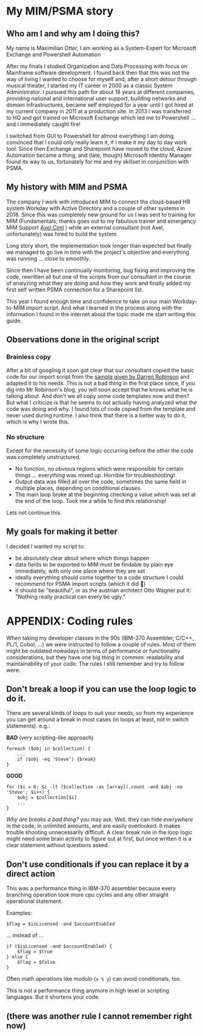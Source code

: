 # My MIM/PSMA story

## Who am I and why am I doing this?

My name is Maximilian Otter, I am working as a System-Expert for Microsoft Exchange and Powershell Automation

After my finals I studied Organization and Data Processing with focus on Mainframe software development. I found back then that this was not the way of living I wanted to choose for myself and, after a short detour through musical theater, I started my IT career in 2000 as a classic System Administrator. I pursued this path for about 18 years at different companies, providing national and international user support, building networks and domain infrastructures, became self employed for a year until I got hired at my current company in 2011 at a production site.
In 2013 I was transferred to HQ and got trained on Microsoft Exchange which led me to Powershell ... and I immediately caught fire!

I switched from GUI to Powershell for almost everything I am doing, convinced that I could only really learn it, if I make it my day to day work tool. Since then Exchange and Sharepoint have moved to the cloud, Azure Automation became a thing, and (late, though) Microsoft Identity Manager found its way to us, fortunately for me and my skillset in conjunction with PSMA.

## My history with MIM and PSMA

The company I work with introduced MIM to connect the cloud-based HR system Workday with Active Directory and a couple of other systems in 2018. Since this was completely new ground for us I was sent to training for MIM (Fundamentals; thanks goes out to my fabulous trainer and emergency MIM Support [Axel Ciml](https://at.linkedin.com/in/axelciml) ) while an external consultant (not Axel, unfortunately) was hired to build the system.

Long story short, the implementation took longer than expected but finally we managed to go live in time with the project's objective and everything was running ... close to smoothly.

Since then I have been continually monitoring, bug fixing and improving the code, rewritten all but one of the scripts from our consultant in the course of analyzing what they are doing and how they work and finally added my first self written PSMA connection for a Sharepoint list.

This year I found enough time and confidence to take on our main Workday-to-MIM import script. And what I learned in the process along with the information I found in the internet about the topic made me start writing this guide.


## Observations done in the original script

### Brainless copy

After a bit of googling it soon got clear that our consultant copied the basic code for our import script from the [sample given by Darren Robinson](https://blog.darrenjrobinson.com/how-to-configure-paged-imports-on-the-granfeldt-fimmim-powershell-management-agent/) and adapted it to his needs. This is not a bad thing in the first place since, if you dig into Mr Robinson's blog, you will soon accept that he knows what he is talking about. And don't we all copy some code templates now and then?
But what I criticize is that he seems to not actually having analyzed what the code was doing and why. I found lots of code copied from the template and never used during runtime. I also think that there is a better way to do it, which is why I wrote this.

### No structure

Except for the necessity of some logic occurring before the other the code was completely unstructured.
* No function, no obvious regions which were responsible for certain things ... everything was mixed up. Horrible for troubleshooting!
* Output data was filled all over the code, sometimes the same field in multiple places, depending on conditional clauses.
* The main loop broke at the beginning checking a value which was set at the end of the loop. Took me a while to find _this_ relationship!

Lets not continue this.


## My goals for making it better

I decided I wanted my script to:
* be absolutely clear about where which things happen
* data fields to be exported to MIM must be findable by plain eye immediately, with only one place where they are set
* ideally everything should come together to a code structure I could recommend for PSMA import scripts (which it did 🙂)
* it should be "beautiful", or as the austrian architect Otto Wagner put it: "Nothing really practical can every be ugly."


# APPENDIX: Coding rules

When taking my developer classes in the 90s (IBM-370 Assembler, C/C++, PL/1, Cobol, ...) we were instructed to follow a couple of rules. Most of them might be outdated nowadays in terms of performance or functionality considerations, but they have one big thing in common: readability and maintainability of your code. The rules I still remember and try to follow were:

## Don't break a loop if you can use the loop logic to do it.

There are several kinds of loops to suit your needs, so from my experience you can get around a break in most cases (in loops at least, not in switch statements). e.g.:
   
**BAD** (very scripting-like approach)
```
foreach ($obj in $collection) {
    ...
    if ($obj -eq 'Steve') {break}
}
```

**GOOD**
```
for ($i = 0; $i -lt ($collection -as [array]).count -and $obj -ne 'Steve'; $i++) {
    $obj = $collection[$i]
    ...
}
```

*Why are breaks a bad thing?* you may ask. Well, they can hide *everywhere* in the code, in unlimited amounts, and are easily overlooked. It makes trouble shooting unnecessarily difficult.
A clear break rule in the loop logic might need some brain activity to figure out at first, but once written it is a clear statement without questions asked.


## Don't use conditionals if you can replace it by a direct action

This was a performance thing in IBM-370 assembler because every branching operation took more cpu cycles and any other straight operational statement.

Examples:
```
$flag = $isLicensed -and $accountEnabled
```
... instead of ...
```
if ($isLicensed -and $accountEnabled) {
    $flag = $true
} else {
    $flag = $false
}
```

Often math operations like modulo (`x % y`) can avoid conditionals, too.

This is not a performance thing anymore in high level or scripting languages. But it shortens your code.

## (there was another rule I cannot remember right now)


